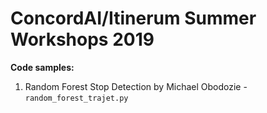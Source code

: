 # ConcordAI/Itinerum Summer Workshops 2019

**Code samples:**

1. Random Forest Stop Detection by Michael Obodozie - `random_forest_trajet.py`
